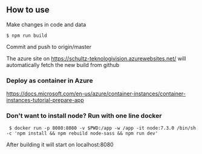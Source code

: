 ## How to use

Make changes in code and data

    $ npm run build

Commit and push to origin/master

The azure site on https://schultz-teknologivision.azurewebsites.net/ will automatically fetch the new build from github

### Deploy as container in Azure

https://docs.microsoft.com/en-us/azure/container-instances/container-instances-tutorial-prepare-app

### Don't want to install node? Run with one line docker

     $ docker run -p 8080:8080 -v $PWD:/app -w /app -it node:7.3.0 /bin/sh -c 'npm install && npm rebuild node-sass && npm run dev'

After building it will start on localhost:8080